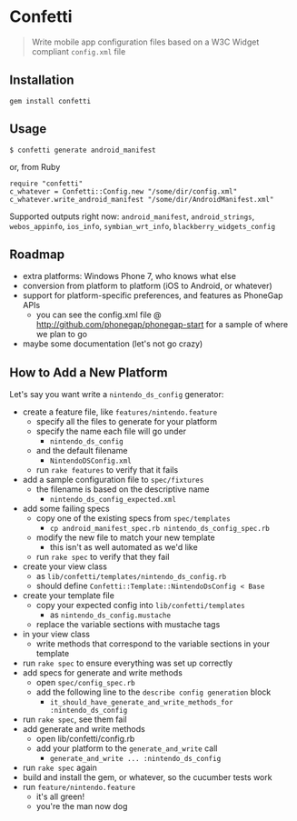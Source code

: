 # Confetti

> Write mobile app configuration files based on a W3C Widget compliant `config.xml` file

## Installation

`gem install confetti`

## Usage

    $ confetti generate android_manifest

or, from Ruby

    require "confetti"
    c_whatever = Confetti::Config.new "/some/dir/config.xml"
    c_whatever.write_android_manifest "/some/dir/AndroidManifest.xml"

Supported outputs right now: `android_manifest`, `android_strings`, `webos_appinfo`, `ios_info`, `symbian_wrt_info`, `blackberry_widgets_config`

## Roadmap

* extra platforms: Windows Phone 7, who knows what else
* conversion from platform to platform (iOS to Android, or whatever)
* support for platform-specific preferences, and features as PhoneGap APIs
  * you can see the config.xml file @ http://github.com/phonegap/phonegap-start for a sample of where we plan to go
* maybe some documentation (let's not go crazy)

## How to Add a New Platform

Let's say you want write a `nintendo_ds_config` generator:

* create a feature file, like `features/nintendo.feature`
  * specify all the files to generate for your platform
  * specify the name each file will go under
    * `nintendo_ds_config`
  * and the default filename
    * `NintendoDSConfig.xml`
  * run `rake features` to verify that it fails
* add a sample configuration file to `spec/fixtures`
  * the filename is based on the descriptive name
    * `nintendo_ds_config_expected.xml`
* add some failing specs
  * copy one of the existing specs from `spec/templates`
    * `cp android_manifest_spec.rb nintendo_ds_config_spec.rb`
  * modify the new file to match your new template
    * this isn't as well automated as we'd like
  * run `rake spec` to verify that they fail
* create your view class
  * as `lib/confetti/templates/nintendo_ds_config.rb`
  * should define `Confetti::Template::NintendoDsConfig < Base`
* create your template file
  * copy your expected config into `lib/confetti/templates`
    * as `nintendo_ds_config.mustache`
  * replace the variable sections with mustache tags
* in your view class
  * write methods that correspond to the variable sections in your template
* run `rake spec` to ensure everything was set up correctly
* add specs for generate and write methods
  * open `spec/config_spec.rb`
  * add the following line to the `describe config generation` block
    * `it_should_have_generate_and_write_methods_for :nintendo_ds_config`
* run `rake spec`, see them fail
* add generate and write methods
  * open lib/confetti/config.rb
  * add your platform to the `generate_and_write` call
    * `generate_and_write ... :nintendo_ds_config`
* run `rake spec` again
* build and install the gem, or whatever, so the cucumber tests work
* run `feature/nintendo.feature`
  * it's all green!
  * you're the man now dog
